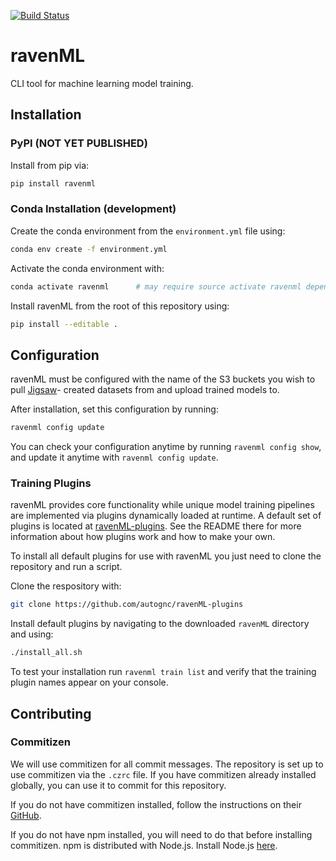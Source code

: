 [![Build Status](https://travis-ci.com/autognc/ravenML.svg?branch=master)](https://travis-ci.com/autognc/ravenML)

# ravenML
CLI tool for machine learning model training.

## Installation 

### PyPI (NOT YET PUBLISHED)
Install from pip via:
```bash
pip install ravenml
```

### Conda Installation (development)
Create the conda environment from the `environment.yml` file using:
```bash
conda env create -f environment.yml
```

Activate the conda environment with:
```bash
conda activate ravenml      # may require source activate ravenml depending on system setup
```

Install ravenML from the root of this repository using:
```bash
pip install --editable .
```

## Configuration
ravenML must be configured with the name of the S3 buckets you wish to pull [Jigsaw](https://github.com/autognc/jigsaw)-
created datasets from and upload trained models to.

After installation, set this configuration by running:
```bash
ravenml config update
```

You can check your configuration anytime by running `ravenml config show`, and update it anytime with `ravenml config update`.

### Training Plugins
ravenML provides core functionality while unique model training pipelines are implemented
via plugins dynamically loaded at runtime. A default set of plugins is located at
[ravenML-plugins](https://github.com/autognc/ravenML-plugins). See the README there
for more information about how plugins work and how to make your own.

To install all default plugins for use with ravenML you just need to clone the repository
and run a script.

Clone the respository with:
```bash
git clone https://github.com/autognc/ravenML-plugins
```

Install default plugins by navigating to the downloaded `ravenML` directory and using:
```bash
./install_all.sh
```

To test your installation run `ravenml train list` and verify that the training plugin names appear on your console.

## Contributing

### Commitizen
We will use commitizen for all commit messages. The repository is set up to use
commitizen via the `.czrc` file. If you have commitizen already installed globally,
you can use it to commit for this repository.  

If you do not have commitizen installed, follow the instructions on their 
[GitHub](https://github.com/commitizen/cz-cli).  

If you do not have npm installed, you will need to do that before installing commitizen.
npm is distributed with Node.js. Install Node.js [here](https://nodejs.org/en/download/).

